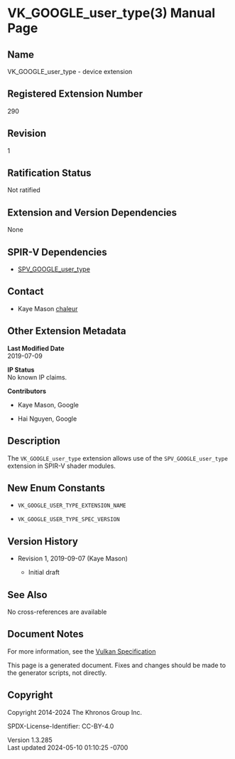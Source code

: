 # VK_GOOGLE_user_type(3) Manual Page

## Name

VK_GOOGLE_user_type - device extension



## <a href="#_registered_extension_number" class="anchor"></a>Registered Extension Number

290

## <a href="#_revision" class="anchor"></a>Revision

1

## <a href="#_ratification_status" class="anchor"></a>Ratification Status

Not ratified

## <a href="#_extension_and_version_dependencies" class="anchor"></a>Extension and Version Dependencies

None

## <a href="#_spir_v_dependencies" class="anchor"></a>SPIR-V Dependencies

- [SPV_GOOGLE_user_type](https://htmlpreview.github.io/?https://github.com/KhronosGroup/SPIRV-Registry/blob/main/extensions/GOOGLE/SPV_GOOGLE_user_type.html)

## <a href="#_contact" class="anchor"></a>Contact

- Kaye Mason <a
  href="https://github.com/KhronosGroup/Vulkan-Docs/issues/new?body=%5BVK_GOOGLE_user_type%5D%20@chaleur%0A*Here%20describe%20the%20issue%20or%20question%20you%20have%20about%20the%20VK_GOOGLE_user_type%20extension*"
  target="_blank" rel="nofollow noopener"><em></em>chaleur</a>

## <a href="#_other_extension_metadata" class="anchor"></a>Other Extension Metadata

**Last Modified Date**  
2019-07-09

**IP Status**  
No known IP claims.

**Contributors**  
- Kaye Mason, Google

- Hai Nguyen, Google

## <a href="#_description" class="anchor"></a>Description

The `VK_GOOGLE_user_type` extension allows use of the
`SPV_GOOGLE_user_type` extension in SPIR-V shader modules.

## <a href="#_new_enum_constants" class="anchor"></a>New Enum Constants

- `VK_GOOGLE_USER_TYPE_EXTENSION_NAME`

- `VK_GOOGLE_USER_TYPE_SPEC_VERSION`

## <a href="#_version_history" class="anchor"></a>Version History

- Revision 1, 2019-09-07 (Kaye Mason)

  - Initial draft

## <a href="#_see_also" class="anchor"></a>See Also

No cross-references are available

## <a href="#_document_notes" class="anchor"></a>Document Notes

For more information, see the <a
href="https://registry.khronos.org/vulkan/specs/1.3-extensions/html/vkspec.html#VK_GOOGLE_user_type"
target="_blank" rel="noopener">Vulkan Specification</a>

This page is a generated document. Fixes and changes should be made to
the generator scripts, not directly.

## <a href="#_copyright" class="anchor"></a>Copyright

Copyright 2014-2024 The Khronos Group Inc.

SPDX-License-Identifier: CC-BY-4.0

Version 1.3.285  
Last updated 2024-05-10 01:10:25 -0700
